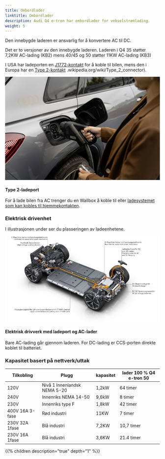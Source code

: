 ```yaml
---
title: Ombordlader
linktitle: Ombordlader
description: Audi Q4 e-tron har ombordlader for vekselstrømlading.
weight: 5
---
```

<!-- markdownlint-disable MD033 -->

Den innebygde laderen er ansvarlig for å konvertere AC til DC.

Det er to versjoner av den innebygde laderen. Laderen i Q4 35 støtter 7,2KW AC-lading (KB2) mens 40/45 og 50 støtter 11KW AC-lading (KB3)

I USA har ladeporten en [J1772-kontakt](https://en.wikipedia.org/wiki/SAE_J1772) for å koble til bilen, mens den i Europa har en [Type 2-kontakt](https://no) .wikipedia.org/wiki/Type_2_connector).

<figur>
    <a href=chargeport_right.jpg">
        <img src="chargeport_rights.jpg" alt="Type 2 Chargeport" title="Type 2 Chargeport">
    </a>
    <figcaption><h4>Type 2-ladeport</h4></figcaption>
</figur>

For å lade bilen fra AC trenger du en Wallbox å koble til eller [ladesystemet som kan kobles til hjemmekontakten](../chargesystem).

### Elektrisk drivenhet

I illustrasjonen under ser du plasseringen av ladeenhetene.

<figur>
    <a href="electricdrivetrain.jpg">
        <img src="electricdrivetrains.jpg" alt="Elektrisk drivverk med ladeport og AC-lader" title="Elektrisk drivverk med ladeport og AC-lader">
    </a>
    <figcaption><h4>Elektrisk drivverk med ladeport og AC-lader</h4></figcaption>
</figur>

 Bare AC-lading går gjennom laderen. For DC-lading er CCS-porten direkte koblet til batteriet.

### Kapasitet basert på nettverk/uttak

| Tilkobling | Plugg | kapasitet | lader 100 % Q4 e-tron 50 |
| ------| ------| ---- |------- |
| 120V | Nivå 1 Innenlandsk NEMA 5-20 | 1,2kW | 64 timer |
| 240V | Innenriks NEMA 14-50 | 9,6kW | 8 timer |
| 230V | Innenriks type F | 1,8kW | 42 timer |
| 400V 16A 3-fase | Rød industri | 11KW | 7 timer |
| 230V 32A 1fase | Blå industri | 7,2KW | 10,7 timer |
| 230V 16A 1fase | Blå industri | 3,6KW | 21.4 timer |

{{% children description="true" depth="1" %}}
